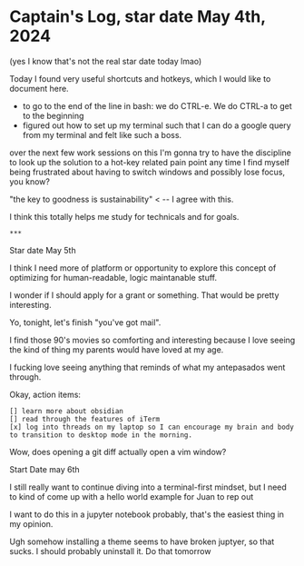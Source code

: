 # Captain's Log, star date May 4th, 2024

(yes I know that's not the real star date today lmao)

Today I found very useful shortcuts and hotkeys, which I would like to document here.

 - to go to the end of the line in bash: we do CTRL-e. We do CTRL-a to get to the beginning
 - figured out how to set up my terminal such that I can do a google query from my terminal and felt like such a boss.

over the next few work sessions on this I'm gonna try to have the discipline to look up the solution to a hot-key related pain point any time I find myself being frustrated about having to switch windows and possibly lose focus, you know?

"the key to goodness is sustainability" < -- I agree with this.

I think this totally helps me study for technicals and for goals.

	***

Star date May 5th


I think I need more of platform or opportunity to explore this concept of optimizing for human-readable, logic maintanable stuff.

I wonder if I should apply for a grant or something. That would be pretty interesting. 

Yo, tonight, let's finish "you've got mail". 

I find those 90's movies so comforting and interesting 
because I love seeing the kind of thing my parents would have loved at my age. 

I fucking love seeing anything that reminds of what my antepasados went through.

Okay, action items: 

	[] learn more about obsidian
	[] read through the features of iTerm
	[x] log into threads on my laptop so I can encourage my brain and body to transition to desktop mode in the morning.

Wow, does opening a git diff actually open a vim window?


Start Date may 6th

I still really want to continue diving into a terminal-first mindset, but I need to kind of come up with a hello world example for Juan to rep out

I want to do this in a jupyter notebook probably, that's the easiest thing in my opinion.

Ugh somehow installing a theme seems to have broken juptyer, so that sucks. I should probably uninstall it. Do that tomorrow 
 
